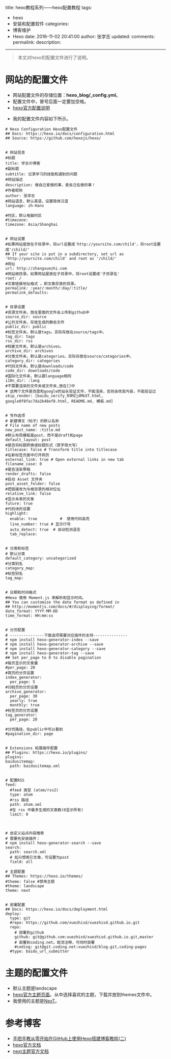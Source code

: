 title: hexo教程系列——hexo配置教程
tags:
  - hexo
  - 安装和配置软件
categories:
  - 博客维护
  - Hexo
date: 2016-11-02 20:41:00
author: 张学志
updated: 
comments: 
permalink: 
description: 
---
> 本文对hexo的配置文件进行了说明。



# 网站的配置文件
* 网站配置文件的存储位置：**hexo_blog/_config.yml**。
* 配置文件中，冒号后面一定要加空格。
* [hexo官方配置说明](https://hexo.io/docs/configuration.html)
<!-- more -->
* 我的配置文件内容如下所示。
```
# Hexo Configuration Hexo配置文件
## Docs: https://hexo.io/docs/configuration.html
## Source: https://github.com/hexojs/hexo/


# 网站信息
#标题
title: 学志の博客
#副标题
subtitle: 记录学习的技能和遇到的问题
#网站描述
description: 做自己爱做的事，爱自己在做的事！
#作者昵称
author: 张学志
#网站语言，默认英语，设置简体汉语
language: zh-Hans

#时区，默认电脑时区
#timezone: 
timezone: Asia/Shanghai


# 网址设置
#如果网站是放在子目录中，将url设置成'http://yoursite.com/child'，将root设置成'/child/'
## If your site is put in a subdirectory, set url as 'http://yoursite.com/child' and root as '/child/'
#网址
url: http://zhangxuezhi.com
#网站根目录。如果网站是放在子目录中，将root设置成'子目录名'
root: /
#文章链接地址格式 。即文章存放的目录。
permalink: :year/:month/:day/:title/
permalink_defaults:


# 目录设置
#资源文件夹，放在里面的文件会上传到github中
source_dir: source
#公共文件夹，存放生成的静态文件
public_dir: public
#标签文件夹，默认是tags。实际存放在source/tags中。
tag_dir: tags
rss_dir: rss
#档案文件夹，默认是archives。
archive_dir: archives
#分类文件夹，默认是categories。实际存放在source/categories中。
category_dir: categories
#代码文件夹，默认是downloads/code
code_dir: downloads/code
#国际化文件夹，默认跟language相同
i18n_dir: :lang
#不需要渲染的文件夹或文件夹,放在[]中
# 这两个文件是百度和google的站长验证文件，不能渲染，否则会改变内容，不能验证过
skip_render: [baidu_verify_R9MZjdMkXT.html, google0f8fac7da2b48ef8.html, README.md, 模板.md]


# 写作选项
# 新建博文（帖子）的默认名称
# File name of new posts
new_post_name: :title.md 
#默认布局模板是post，而不是draft和page
default_layout: post
#是否将标题转换成标题形式（首字母大写）
titlecase: false # Transform title into titlecase
#在新标签页面中打开网页
external_link: true # Open external links in new tab
filename_case: 0
#是否渲染草稿
render_drafts: false
#启动 Asset 文件夹
post_asset_folder: false
#把链接改为与根目录的相对位址
relative_link: false
#显示未来的文章
future: true
#代码块的设置
highlight:
  enable: true          #  使用代码高亮
  line_number: true # 显示行号
  auto_detect: true  # 自动检测语言
  tab_replace:

  
# 分类和标签
# 默认分类
default_category: uncategorized
#分类别名
category_map:
#标签别名
tag_map:


# 日期和时间格式
#Hexo 使用 Moment.js 来解析和显示时间。
## You can customize the date format as defined in
## http://momentjs.com/docs/#/displaying/format/
date_format: YYYY-MM-DD
time_format: HH:mm:ss


# 分页配置
# ---------------下面选项需要对应插件的支持---------------
# npm install hexo-generator-index --save
# npm install hexo-generator-archive --save
# npm install hexo-generator-category --save
# npm install hexo-generator-tag --save
## Set per_page to 0 to disable pagination
#每页显示的文章量 
#per_page: 20
#首页的分页设置
index_generator:
  per_page: 5
#归档页的分页设置
archive_generator:
  per_page: 30
  yearly: true
  monthly: true
#标签页的分页设置
tag_generator:
  per_page: 20

#分页路径，在public中可以看到
#pagination_dir: page


# Extensions 拓展插件配置
## Plugins: https://hexo.io/plugins/
plugins: 
baidusitemap: 
  path: baidusitemap.xml


# 配置RSS
feed: 
  #feed 类型 (atom/rss2)
  type: atom   
  #rss 路径
  path: atom.xml  
  #在 rss 中最多生成的文章数(0显示所有)
  limit: 0
  
  
  
# 自定义站点内容搜索
# 需要先安装插件：
# npm install hexo-generator-search --save
search:
  path: search.xml
  # 如只想索引文章，可设置为post
  field: all 
  
# 主题配置
## Themes: https://hexo.io/themes/
#theme: false #禁用主题
#theme: landscape
theme: next


# 部署配置
## Docs: https://hexo.io/docs/deployment.html
deploy:
  type: git
  #repo: https://github.com/xuezhisd/xuezhisd.github.io.git
  repo: 
    # 部署到github
    github: git@github.com:xuezhisd/xuezhisd.github.io.git,master
    # 部署到coding.net。取消注释，可同时部署
    #coding: git@git.coding.net:xuezhisd/blog.git,coding-pages
  #type: baidu_url_submitter
```

# 主题的配置文件
* 默认主题是landscape
* [hexo官方主题页面](https://hexo.io/themes/)。从中选择喜欢的主题，下载并放到themes文件中。
* 我使用的主题是[NexT](http://theme-next.iissnan.com/getting-started.html)。

# 参考博客
* [手把手教从零开始在GitHub上使用Hexo搭建博客教程(二)](http://www.jianshu.com/p/dd9ef08b12df)
* [hexo官方文档](https://hexo.io/zh-cn/docs/index.html)
* [next主题官方文档](http://theme-next.iissnan.com/getting-started.html)
